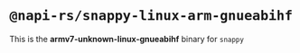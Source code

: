 # `@napi-rs/snappy-linux-arm-gnueabihf`

This is the **armv7-unknown-linux-gnueabihf** binary for `snappy`
